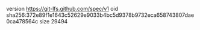 version https://git-lfs.github.com/spec/v1
oid sha256:372e89f1e1643c52629e9033b4bc5d9378b9732eca658743807dae0ca478564c
size 29494
